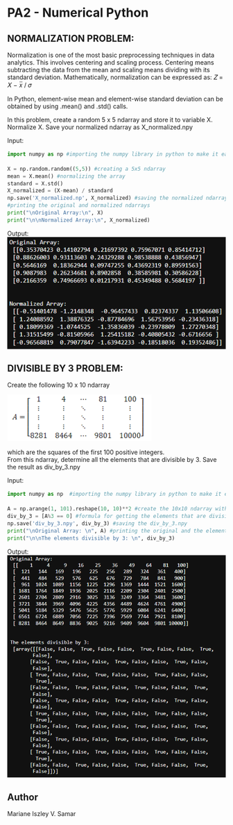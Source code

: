 # PA2 - Numerical Python

## NORMALIZATION PROBLEM: 
Normalization is one of the most basic preprocessing techniques in
data analytics. This involves centering and scaling process. Centering means subtracting the data from the
mean and scaling means dividing with its standard deviation. Mathematically, normalization can be
expressed as: 𝑍 = 𝑋 − 𝑥̅ / 𝜎

In Python, element-wise mean and element-wise standard deviation can be obtained by using .mean() and
.std() calls. 

In this problem, create a random 5 x 5 ndarray and store it to variable X. Normalize X. Save your normalized
ndarray as X_normalized.npy


Input: 
```python
import numpy as np #importing the numpy library in python to make it easier

X = np.random.random((5,5)) #creating a 5x5 ndarray
mean = X.mean() #normalizing the array
standard = X.std() 
X_normalized = (X-mean) / standard
np.save('X_normalized.np', X_normalized) #saving the normalized ndarray
#printing the original and normalized ndarrays
print("\nOriginal Array:\n", X)
print("\n\nNormalized Array:\n", X_normalized)
```
Output: 
![image](https://github.com/annoyinglyghost/Images-2-/blob/main/3.png)

## DIVISIBLE BY 3 PROBLEM: 
Create the following 10 x 10 ndarray

![image](https://github.com/annoyinglyghost/Images-2-/blob/main/divisible%20by%203.png)

which are the squares of the first 100 positive integers. <br />
From this ndarray, determine all the elements that are divisible by 3. Save the result as div_by_3.npy

Input: 
```python
import numpy as np  #importing the numpy library in python to make it easier

A = np.arange(1, 101).reshape(10, 10)**2 #create the 10x10 ndarray with the squares of the first 100 integers
div_by_3 = [A%3 == 0] #formula for getting the elements that are divisible by 3
np.save('div_by_3.npy', div_by_3) #saving the div_by_3.npy
print("\nOriginal Array: \n", A) #printing the original and the elements divisible by 3
print("\n\nThe elements divisible by 3: \n", div_by_3)
```


Output: 
![image](https://github.com/annoyinglyghost/Images-2-/blob/main/6.png)

## Author
Mariane Iszley V. Samar
